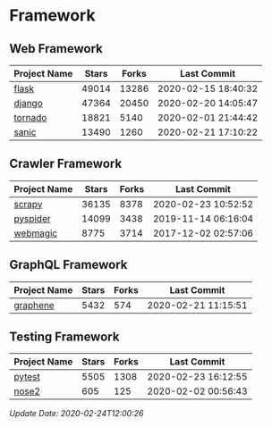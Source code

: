 # Framework

## Web Framework

| Project Name | Stars | Forks | Last Commit |
| ------------ | ----- | ----- | ----------- |
| [flask](https://github.com/pallets/flask) | 49014 | 13286 | 2020-02-15 18:40:32 |
| [django](https://github.com/django/django) | 47364 | 20450 | 2020-02-20 14:05:47 |
| [tornado](https://github.com/tornadoweb/tornado) | 18821 | 5140 | 2020-02-01 21:44:42 |
| [sanic](https://github.com/huge-success/sanic) | 13490 | 1260 | 2020-02-21 17:10:22 |

## Crawler Framework

| Project Name | Stars | Forks | Last Commit |
| ------------ | ----- | ----- | ----------- |
| [scrapy](https://github.com/scrapy/scrapy) | 36135 | 8378 | 2020-02-23 10:52:52 |
| [pyspider](https://github.com/binux/pyspider) | 14099 | 3438 | 2019-11-14 06:16:04 |
| [webmagic](https://github.com/code4craft/webmagic) | 8775 | 3714 | 2017-12-02 02:57:06 |

## GraphQL Framework

| Project Name | Stars | Forks | Last Commit |
| ------------ | ----- | ----- | ----------- |
| [graphene](https://github.com/graphql-python/graphene) | 5432 | 574 | 2020-02-21 11:15:51 |

## Testing Framework

| Project Name | Stars | Forks | Last Commit |
| ------------ | ----- | ----- | ----------- |
| [pytest](https://github.com/pytest-dev/pytest) | 5505 | 1308 | 2020-02-23 16:12:55 |
| [nose2](https://github.com/nose-devs/nose2) | 605 | 125 | 2020-02-02 00:56:43 |

*Update Date: 2020-02-24T12:00:26*
